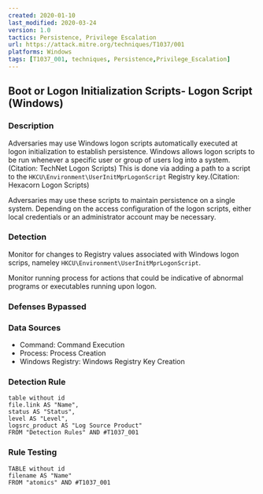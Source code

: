 ```yaml
---
created: 2020-01-10
last_modified: 2020-03-24
version: 1.0
tactics: Persistence, Privilege Escalation
url: https://attack.mitre.org/techniques/T1037/001
platforms: Windows
tags: [T1037_001, techniques, Persistence,Privilege_Escalation]
---
```


## Boot or Logon Initialization Scripts- Logon Script (Windows)

### Description

Adversaries may use Windows logon scripts automatically executed at logon initialization to establish persistence. Windows allows logon scripts to be run whenever a specific user or group of users log into a system.(Citation: TechNet Logon Scripts) This is done via adding a path to a script to the <code>HKCU\Environment\UserInitMprLogonScript</code> Registry key.(Citation: Hexacorn Logon Scripts)

Adversaries may use these scripts to maintain persistence on a single system. Depending on the access configuration of the logon scripts, either local credentials or an administrator account may be necessary. 

### Detection

Monitor for changes to Registry values associated with Windows logon scrips, nameley <code>HKCU\Environment\UserInitMprLogonScript</code>.

Monitor running process for actions that could be indicative of abnormal programs or executables running upon logon.

### Defenses Bypassed



### Data Sources

  - Command: Command Execution
  -  Process: Process Creation
  -  Windows Registry: Windows Registry Key Creation
### Detection Rule

```dataview
table without id
file.link AS "Name",
status AS "Status",
level AS "Level",
logsrc_product AS "Log Source Product"
FROM "Detection Rules" AND #T1037_001
```

### Rule Testing

```dataview
TABLE without id
filename AS "Name"
FROM "atomics" AND #T1037_001
```
